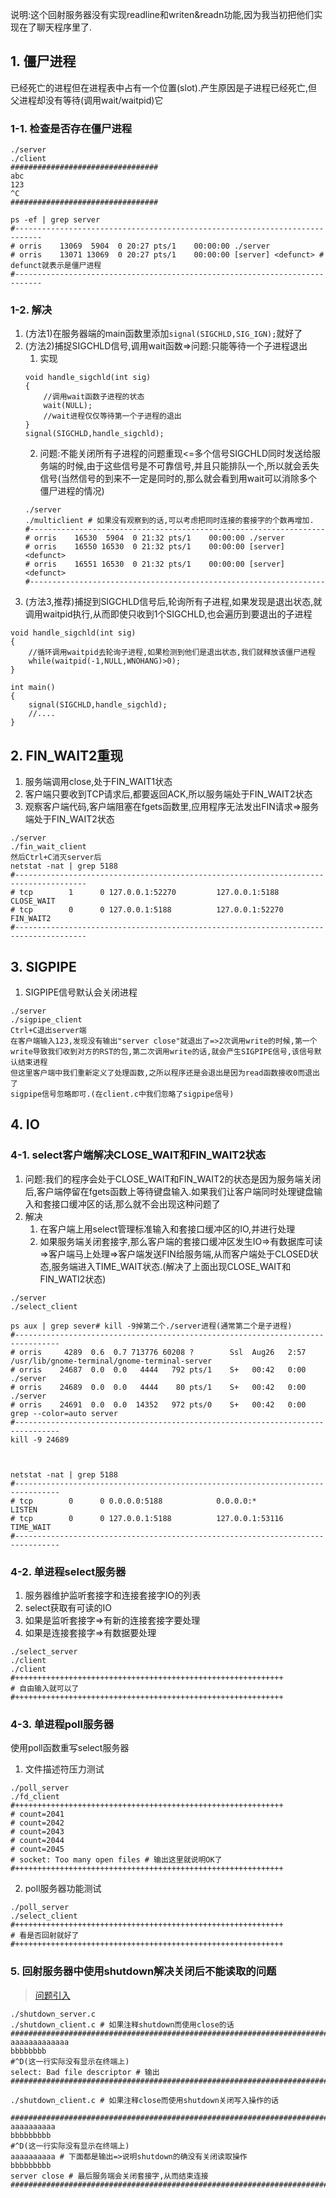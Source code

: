 说明:这个回射服务器没有实现readline和writen&readn功能,因为我当初把他们实现在了聊天程序里了.
## 1. 僵尸进程
已经死亡的进程但在进程表中占有一个位置(slot).产生原因是子进程已经死亡,但父进程却没有等待(调用wait/waitpid)它
### 1-1. 检查是否存在僵尸进程
```
./server
./client
#################################
abc
123
^C
#################################

ps -ef | grep server
#----------------------------------------------------------------------------
# orris    13069  5904  0 20:27 pts/1    00:00:00 ./server
# orris    13071 13069  0 20:27 pts/1    00:00:00 [server] <defunct> # defunct就表示是僵尸进程
#----------------------------------------------------------------------------

```
### 1-2. 解决
1. (方法1)在服务器端的main函数里添加`signal(SIGCHLD,SIG_IGN);`就好了
2. (方法2)捕捉SIGCHLD信号,调用wait函数=>问题:只能等待一个子进程退出
    1. 实现
    ```
    void handle_sigchld(int sig)
    {   
        //调用wait函数子进程的状态
        wait(NULL);
        //wait进程仅仅等待第一个子进程的退出
    }
    signal(SIGCHLD,handle_sigchld);
    ```
    2. 问题:不能关闭所有子进程的问题重现<=多个信号SIGCHLD同时发送给服务端的时候,由于这些信号是不可靠信号,并且只能排队一个,所以就会丢失信号(当然信号的到来不一定是同时的,那么就会看到用wait可以消除多个僵尸进程的情况)
    ```
    ./server
    ./multiclient # 如果没有观察到的话,可以考虑把同时连接的套接字的个数再增加.
    #------------------------------------------------------------------
    # orris    16530  5904  0 21:32 pts/1    00:00:00 ./server
    # orris    16550 16530  0 21:32 pts/1    00:00:00 [server] <defunct>
    # orris    16551 16530  0 21:32 pts/1    00:00:00 [server] <defunct>
    #------------------------------------------------------------------

    ```
3. (方法3,推荐)捕捉到SIGCHLD信号后,轮询所有子进程,如果发现是退出状态,就调用waitpid执行,从而即使只收到1个SIGCHLD,也会遍历到要退出的子进程
```
void handle_sigchld(int sig)
{
    //循环调用waitpid去轮询子进程,如果检测到他们是退出状态,我们就释放该僵尸进程
    while(waitpid(-1,NULL,WNOHANG)>0);
}

int main()
{
    signal(SIGCHLD,handle_sigchld);
    //....
}
```


## 2. FIN_WAIT2重现
1. 服务端调用close,处于FIN_WAIT1状态
2. 客户端只要收到TCP请求后,都要返回ACK,所以服务端处于FIN_WAIT2状态
3. 观察客户端代码,客户端阻塞在fgets函数里,应用程序无法发出FIN请求=>服务端处于FIN_WAIT2状态
```
./server
./fin_wait_client
然后Ctrl+C消灭server后
netstat -nat | grep 5188
#--------------------------------------------------------------------------------------
# tcp        1      0 127.0.0.1:52270         127.0.0.1:5188          CLOSE_WAIT 
# tcp        0      0 127.0.0.1:5188          127.0.0.1:52270         FIN_WAIT2  
#--------------------------------------------------------------------------------------
```

## 3. SIGPIPE
1. SIGPIPE信号默认会关闭进程
```
./server
./sigpipe_client
Ctrl+C退出server端
在客户端输入123,发现没有输出"server close"就退出了=>2次调用write的时候,第一个write导致我们收到对方的RST的包,第二次调用write的话,就会产生SIGPIPE信号,该信号默认结束进程
但这里客户端中我们重新定义了处理函数,之所以程序还是会退出是因为read函数接收0而退出了
sigpipe信号忽略即可.(在client.c中我们忽略了sigpipe信号)
```


## 4. IO
### 4-1. select客户端解决CLOSE_WAIT和FIN_WAIT2状态
1. 问题:我们的程序会处于CLOSE_WAIT和FIN_WAIT2的状态是因为服务端关闭后,客户端停留在fgets函数上等待键盘输入.如果我们让客户端同时处理键盘输入和套接口缓冲区的话,那么就不会出现这种问题了
2. 解决
    1. 在客户端上用select管理标准输入和套接口缓冲区的IO,并进行处理
    2. 如果服务端关闭套接字,那么客户端的套接口缓冲区发生IO=>有数据库可读=>客户端马上处理=>客户端发送FIN给服务端,从而客户端处于CLOSED状态,服务端进入TIME_WAIT状态.(解决了上面出现CLOSE_WAIT和FIN_WATI2状态)
```
./server
./select_client

ps aux | grep sever# kill -9掉第二个./server进程(通常第二个是子进程)
#--------------------------------------------------------------------------------
# orris     4289  0.6  0.7 713776 60208 ?        Ssl  Aug26   2:57 /usr/lib/gnome-terminal/gnome-terminal-server
# orris    24687  0.0  0.0   4444   792 pts/1    S+   00:42   0:00 ./server
# orris    24689  0.0  0.0   4444    80 pts/1    S+   00:42   0:00 ./server
# orris    24691  0.0  0.0  14352   972 pts/0    S+   00:42   0:00 grep --color=auto server
#--------------------------------------------------------------------------------
kill -9 24689



netstat -nat | grep 5188
#--------------------------------------------------------------------------------
# tcp        0      0 0.0.0.0:5188            0.0.0.0:*               LISTEN     
# tcp        0      0 127.0.0.1:5188          127.0.0.1:53116         TIME_WAIT  
#--------------------------------------------------------------------------------
```
### 4-2. 单进程select服务器
1. 服务器维护监听套接字和连接套接字IO的列表
2. select获取有可读的IO
3. 如果是监听套接字=>有新的连接套接字要处理
4. 如果是连接套接字=>有数据要处理
```
./select_server
./client
./client
#++++++++++++++++++++++++++++++++++++++++++++++++++++++++++++
# 自由输入就可以了
#++++++++++++++++++++++++++++++++++++++++++++++++++++++++++++

```

### 4-3. 单进程poll服务器
使用poll函数重写select服务器
1. 文件描述符压力测试
```
./poll_server
./fd_client
#++++++++++++++++++++++++++++++++++++++++++++++++++++++++++++
# count=2041
# count=2042
# count=2043
# count=2044
# count=2045
# socket: Too many open files # 输出这里就说明OK了
#++++++++++++++++++++++++++++++++++++++++++++++++++++++++++++
```
2. poll服务器功能测试
```
./poll_server
./select_client
#++++++++++++++++++++++++++++++++++++++++++++++++++++++++++++
# 看是否回射就好了
#++++++++++++++++++++++++++++++++++++++++++++++++++++++++++++
```

### 5. 回射服务器中使用shutdown解决关闭后不能读取的问题
> [问题引入](https://coggle.it/diagram/W33p6eGhIvMJaYJJ/t/socket)

```
./shutdown_server.c
./shutdown_client.c # 如果注释shutdown而使用close的话
############################################################################
aaaaaaaaaaaaa
bbbbbbbb
#^D(这一行实际没有显示在终端上)
select: Bad file descriptor # 输出
############################################################################

./shutdown_client.c # 如果注释close而使用shutdown关闭写入操作的话

############################################################################
aaaaaaaaaa
bbbbbbbbb
#^D(这一行实际没有显示在终端上)
aaaaaaaaaa # 下面都是输出=>说明shutdown的确没有关闭读取操作
bbbbbbbbb
server close # 最后服务端会关闭套接字,从而结束连接
############################################################################
```
